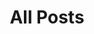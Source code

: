 ---
layout: post-index
title: All Posts
excerpt: "A List of Posts"
image:
  feature: sample-image-7.jpg
---